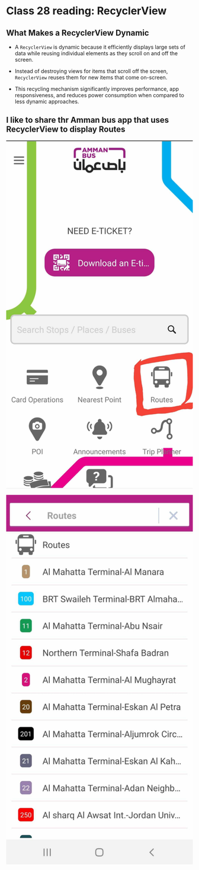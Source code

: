 # Class 28 reading: RecyclerView

## What Makes a RecyclerView Dynamic

- A `RecyclerView` is dynamic because it efficiently displays large sets of data while reusing individual elements as they scroll on and off the screen.

-  Instead of destroying views for items that scroll off the screen, `RecyclerView` reuses them for new items that come on-screen. 

- This recycling mechanism significantly improves performance, app responsiveness, and reduces power consumption when compared to less dynamic approaches.

## I like to share thr Amman bus app that uses RecyclerView to display Routes

![Amman-bus-Homepage](../../assets/pics/Amman-bus-Homepage.jpg)


![Amman-bus-RecyclerView](../../assets/pics/Amman-bus-RecyclerView.jpg)
